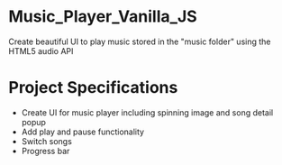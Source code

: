# Music_Player_Vanilla_JS
 Create beautiful UI to play music stored in the "music folder" using the HTML5 audio API
# Project Specifications
- Create UI for music player including spinning image and song detail popup
- Add play and pause functionality
- Switch songs
- Progress bar
